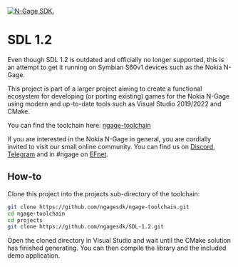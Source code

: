 [![N-Gage SDK.](https://raw.githubusercontent.com/ngagesdk/ngage-toolchain/master/media/ngagesdk-readme-header.png)](https://raw.githubusercontent.com/ngagesdk/ngage-toolchain/master/media/ngagesdk-header-2x-white.png?raw=true "N-Gage SDK.")

# SDL 1.2

Even though SDL 1.2 is outdated and officially no longer supported, this
is an attempt to get it running on Symbian S60v1 devices such as the
Nokia N-Gage.

This project is part of a larger project aiming to create a functional
ecosystem for developing (or porting existing) games for the Nokia
N-Gage using modern and up-to-date tools such as Visual Studio 2019/2022
and CMake.

You can find the toolchain here:
[ngage-toolchain](https://github.com/ngagesdk/ngage-toolchain)

If you are interested in the Nokia N-Gage in general, you are cordially
invited to visit our small online community. You can find us on
[Discord](https://discord.gg/dbUzqJ26vs),
[Telegram](https://t.me/nokia_ngage) and in #ngage on
[EFnet](http://www.efnet.org/).

## How-to

Clone this project into the projects sub-directory of the toolchain:

```bash
git clone https://github.com/ngagesdk/ngage-toolchain.git
cd ngage-toolchain
cd projects
git clone https://github.com/ngagesdk/SDL-1.2.git
```

Open the cloned directory in Visual Studio and wait until the CMake
solution has finished generating. You can then compile the library and
the included demo application.

